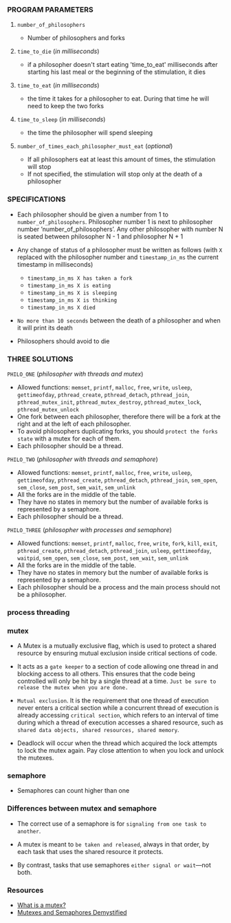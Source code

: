 
### PROGRAM PARAMETERS

1. `number_of_philosophers`
    - Number of philosophers and forks

2. `time_to_die` (*in milliseconds*)
    - if a philosopher doesn't start eating 'time_to_eat' milliseconds after starting his last meal or the beginning of the stimulation, it dies
    
3. `time_to_eat` (*in milliseconds*)
    - the time it takes for a philosopher to eat. During that time he will need to keep the two forks

4. `time_to_sleep` (*in milliseconds*)
    - the time the philosopher will spend sleeping

5. `number_of_times_each_philosopher_must_eat` (*optional*)
    - If all philosophers eat at least this amount of times, the stimulation will stop
    - If not specified, the stimulation will stop only at the death of a philosopher

### SPECIFICATIONS

- Each philosopher should be given a number from 1 to `number_of_philosophers`. Philosopher number 1 is next to philosopher number ’number_of_philosophers’. Any other philosopher with number N is seated between philosopher N - 1 and philosopher N + 1

- Any change of status of a philosopher must be written as follows (with `X` replaced with the philosopher number and `timestamp_in_ms` the current timestamp in milliseconds)
    - `timestamp_in_ms X has taken a fork`
    - `timestamp_in_ms X is eating`
    - `timestamp_in_ms X is sleeping`
    - `timestamp_in_ms X is thinking`
    - `timestamp_in_ms X died`

- `No more than 10 seconds` between the death of a philosopher and when it will print its death

- Philosophers should avoid to die

### THREE SOLUTIONS

`PHILO_ONE` (*philosopher with threads and mutex*)

- Allowed functions: `memset`, `printf`, `malloc`, `free`, `write`, `usleep`, `gettimeofday`, `pthread_create`, `pthread_detach`, `pthread_join`, `pthread_mutex_init`, `pthread_mutex_destroy`, `pthread_mutex_lock`, `pthread_mutex_unlock`
- One fork between each philosopher, therefore there will be a fork at the right and at the left of each philosopher.
- To avoid philosophers duplicating forks, you should `protect the forks state` with a mutex for each of them.
- Each philosopher should be a thread.

`PHILO_TWO` (*philosopher with threads and semaphore*)

- Allowed functions: `memset`, `printf`, `malloc`, `free`, `write`, `usleep`, `gettimeofday`, `pthread_create`, `pthread_detach`, `pthread_join`, `sem_open`, `sem_close`, `sem_post`, `sem_wait`, `sem_unlink`
- All the forks are in the middle of the table.
- They have no states in memory but the number of available forks is represented by a semaphore.
- Each philosopher should be a thread.

`PHILO_THREE` (*philosopher with processes and semaphore*)

- Allowed functions: `memset`, `printf`, `malloc`, `free`, `write`, `fork`, `kill`, `exit`, `pthread_create`, `pthread_detach`, `pthread_join`, `usleep`, `gettimeofday`, `waitpid`, `sem_open`, `sem_close`, `sem_post`, `sem_wait`, `sem_unlink`
- All the forks are in the middle of the table.
- They have no states in memory but the number of available forks is represented by a semaphore.
- Each philosopher should be a process and the main process should not be a philosopher.

### process threading

### mutex

- A Mutex is a mutually exclusive flag, which is used to protect a shared resource by ensuring mutual exclusion inside critical sections of code.
  
- It acts as a `gate keeper` to a section of code allowing one thread in and blocking access to all others. This ensures that the code being controlled will only be hit by a single thread at a time. `Just be sure to release the mutex when you are done.`

- `Mutual exclusion`. It is the requirement that one thread of execution never enters a critical section while a concurrent thread of execution is already accessing `critical section`, which refers to an interval of time during which a thread of execution accesses a shared resource, such as `shared data objects, shared resources, shared memory`.

- Deadlock will occur when the thread which acquired the lock attempts to lock the mutex again. Pay close attention to when you lock and unlock the mutexes.

### semaphore

- Semaphores can count higher than one

### Differences between mutex and semaphore

- The correct use of a semaphore is for `signaling from one task to another`. 
  
- A mutex is meant to `be taken and released`, always in that order, by each task that uses the shared resource it protects. 
  
- By contrast, tasks that use semaphores `either signal or wait`—not both.

### Resources

- [What is a mutex?](https://stackoverflow.com/questions/34524/what-is-a-mutex)
- [Mutexes and Semaphores Demystified](https://barrgroup.com/Embedded-Systems/How-To/RTOS-Mutex-Semaphore)
